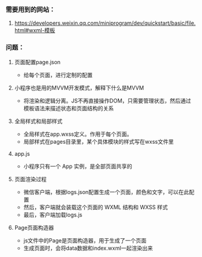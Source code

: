 ### 需要用到的网站：
1. https://developers.weixin.qq.com/miniprogram/dev/quickstart/basic/file.html#wxml-模板
### 问题：
1. 页面配置page.json
    + 给每个页面，进行定制的配置
2. 小程序也是用的MVVM开发模式，解释下什么是MVVM
    + 将渲染和逻辑分离。JS不再直接操作DOM，只需要管理状态，然后通过模板语法来描述状态和页面结构的关系
3. 全局样式和局部样式
    + 全局样式在app.wxss定义。作用于每个页面。
    + 局部样式在pages目录里，某个具体模块的样式写在wxss文件里
4. app.js
    + 小程序只有一个 App 实例，是全部页面共享的
5. 页面渲染过程
    + 微信客户端，根据logs.json配置生成一个页面，颜色和文字，可以在此配置
    + 然后，客户端就会装载这个页面的 WXML 结构和 WXSS 样式
    + 最后，客户端加载logs.js 

6. Page页面构造器
    + js文件中的Page是页面构造器，用于生成了一个页面
    + 生成页面时，会将data数据和index.wxml一起渲染出来